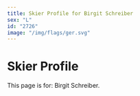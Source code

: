 ```yaml
---
title: Skier Profile for Birgit Schreiber
sex: "L"
id: "2726"
image: "/img/flags/ger.svg" 
---
```


# Skier Profile

This page is for: Birgit Schreiber.
    